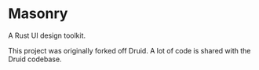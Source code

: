 # Masonry

A Rust UI design toolkit.

This project was originally forked off Druid. A lot of code is shared with the Druid codebase.
